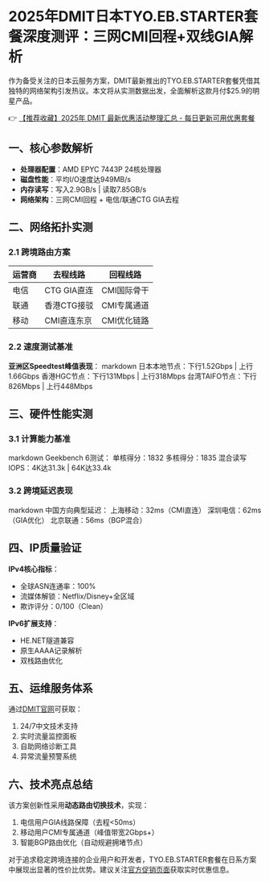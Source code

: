 # 2025年DMIT日本TYO.EB.STARTER套餐深度测评：三网CMI回程+双线GIA解析

作为备受关注的日本云服务方案，DMIT最新推出的TYO.EB.STARTER套餐凭借其独特的网络架构引发热议。本文将从实测数据出发，全面解析这款月付$25.9的明星产品。

👉 [【推荐收藏】2025年 DMIT 最新优惠活动整理汇总 - 每日更新可用优惠套餐](https://bit.ly/dmit_coupon)

## 一、核心参数解析
- **处理器配置**：AMD EPYC 7443P 24核处理器
- **磁盘性能**：平均I/O速度达949MB/s
- **内存读写**：写入2.9GB/s | 读取7.85GB/s
- **网络架构**：三网CMI回程 + 电信/联通CTG GIA去程

## 二、网络拓扑实测
### 2.1 跨境路由方案
| 运营商 | 去程线路        | 回程线路       |
|--------|-----------------|----------------|
| 电信   | CTG GIA直连     | CMI国际骨干    |
| 联通   | 香港CTG接驳    | CMI专属通道    |
| 移动   | CMI直连东京     | CMI优化链路    |

### 2.2 速度测试基准
**亚洲区Speedtest峰值表现**：
markdown
日本本地节点：下行1.52Gbps | 上行1.66Gbps
香港HGC节点：下行131Mbps  | 上行318Mbps
台湾TAIFO节点：下行826Mbps | 上行448Mbps

## 三、硬件性能实测
### 3.1 计算能力基准
markdown
Geekbench 6测试：
单核得分：1832
多核得分：1835
混合读写IOPS：4K达31.3k | 64K达33.4k

### 3.2 跨境延迟表现
markdown
中国方向典型延迟：
上海移动：32ms（CMI直连）
深圳电信：62ms（GIA优化）
北京联通：56ms（BGP混合）

## 四、IP质量验证
**IPv4核心指标**：
- 全球ASN连通率：100%
- 流媒体解锁：Netflix/Disney+全区域
- 欺诈评分：0/100（Clean）

**IPv6扩展支持**：
- HE.NET隧道兼容
- 原生AAAA记录解析
- 双栈路由优化

## 五、运维服务体系
通过[DMIT官网](https://bit.ly/dmit_coupon)可获取：
1. 24/7中文技术支持
2. 实时流量监控面板
3. 自助网络诊断工具
4. 异常流量预警系统

## 六、技术亮点总结
该方案创新性采用**动态路由切换技术**，实现：
1. 电信用户GIA线路保障（去程<50ms）
2. 移动用户CMI专属通道（峰值带宽2Gbps+）
3. 智能BGP路由优化（自动规避拥堵节点）

对于追求稳定跨境连接的企业用户和开发者，TYO.EB.STARTER套餐在日系方案中展现出显著的性价比优势。建议关注[官方促销页面](https://bit.ly/dmit_coupon)获取实时优惠信息。